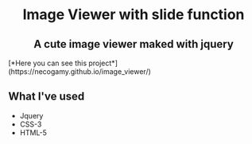 <h1 align="center">Image Viewer with slide function</h1>
<h2 align="center">A cute image viewer maked with jquery</h2>
[*Here you can see this project*](https://necogamy.github.io/image_viewer/)

<br />

## **What I've used**
* Jquery
* CSS-3
* HTML-5
